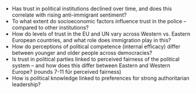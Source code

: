 
- Has trust in political institutions declined over time, and does this correlate with rising anti-immigrant sentiment?
- To what extent do socioeconomic factors influence trust in the police – compared to other institutions?
- How do levels of trust in the EU and UN vary across Western vs. Eastern European countries, and what role does immigration play in this?
- How do perceptions of political competence (internal efficacy) differ between younger and older people across democracies?
- Is trust in political parties linked to perceived fairness of the political system – and how does this differ between Eastern and Western Europe? (rounds 7-11 für perceived fairness)
- How is political knowledge linked to preferences for strong authoritarian leadership?

